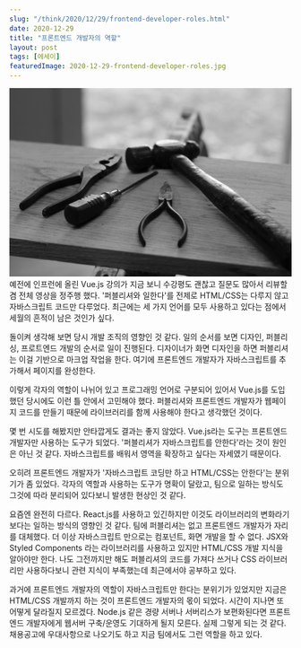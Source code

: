 ```yaml
---
slug: "/think/2020/12/29/frontend-developer-roles.html"
date: 2020-12-29
title: "프론트엔드 개발자의 역할"
layout: post
tags: [에세이]
featuredImage: 2020-12-29-frontend-developer-roles.jpg
---
```


![출처: unsplash.com](./2020-12-29-frontend-developer-roles.jpg)
예전에 인프런에 올린 Vue.js 강의가 지금 보니 수강평도 괜찮고 질문도 많아서 리뷰할 겸 전체 영상을 정주행 했다.
'퍼블리셔와 일한다'를 전제로 HTML/CSS는 다루지 않고 자바스크립트 코드만 다루었다.
최근에는 세 가지 언어를 모두 사용하고 있다는 점에서 세월의 흔적이 남은 것인가 싶다.

돌이켜 생각해 보면 당시 개발 조직의 영향인 것 같다.
일의 순서를 보면 디자인, 퍼블리싱, 프로트엔드 개발의 순서로 일이 진행된다.
디자이너가 화면 디자인을 하면 퍼블리셔는 이걸 기반으로 마크업 작업을 한다.
여기에 프론트엔드 개발자가 자바스크립트를 추가해서 페이지를 완성한다.

이렇게 각자의 역할이 나뉘어 있고 프로그래밍 언어로 구분되어 있어서 Vue.js를 도입했던 당시에도 이런 틀 안에서 고민해야 했다.
퍼블리셔와 프론트엔드 개발자가 웹페이지 코드를 만들기 때문에 라이브러리를 함께 사용해야 한다고 생각했던 것이다.

몇 번 시도를 해봤지만 안타깝게도 결과는 좋지 않았다.
Vue.js라는 도구는 프론트엔드 개발자만 사용하는 도구가 되었다.
'퍼블리셔가 자바스크립트를 안한다'라는 것이 원인은 아닌 것 같다.
자바스크립트를 배워서 영역을 확장하고 싶다는 자세였기 때문이다.

오히려 프론트엔드 개발자가 '자바스크립트 코딩만 하고 HTML/CSS는 안한다'는 분위기가 좀 있었다.
각자의 역할과 사용하는 도구가 명확이 달랐고, 팀으로 일하는 방식도 그것에 따라 분리되어 있다보니 발생한 현상인 것 같다.

요즘엔 완전히 다르다.
React.js를 사용하고 있긴하지만 이것도 라이브러리의 변화라기 보다는 일하는 방식의 영향인 것 같다.
팀에 퍼블리셔는 없고 프론트엔드 개발자가 자리를 대체했다.
더 이상 자바스크립트 만으로는 컴포넌트, 화면 개발을 할 수 없다.
JSX와 Styled Components 라는 라이브러리를 사용하고 있지만 HTML/CSS 개발 지식을 알아야만 한다.
나도 그전까지만 해도 퍼블리셔의 코드를 가져다 쓰거나 CSS 라이브러리만 사용하다보니 관련 지식이 부족했는데 최근에서야 공부하고 있다.

과거에 프론트엔드 개발자의 역할이 자바스크립트만 한다는 분위기가 있었지만 지금은 HTML/CSS 개발까지 하는 것이 프론트엔드 개발자의 몫이 되었다.
시간이 지나면 또 어떻게 달라질지 모르겠다.
Node.js 같은 경량 서버나 서버리스가 보편화된다면 프론트엔드 개발자에게 웹서버 구축/운영도 기대하게 될지 모른다.
실제 그렇게 되는 것 같다.
채용공고에 우대사항으로 나오기도 하고 지금 팀에서도 그런 역할을 하고 있다.
